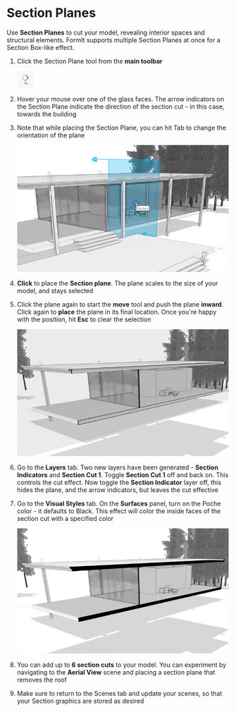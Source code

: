 # Section Planes

Use **Section Planes** to cut your model, revealing interior spaces and structural elements. FormIt supports multiple Section Planes at once for a Section Box-like effect. 

1. Click the Section Plane tool from the **main toolbar**

   ![](../.gitbook/assets/sectionicon.png)

2. Hover your mouse over one of the glass faces. The arrow indicators on the Section Plane indicate the direction of the section cut - in this case, towards the building
3. Note that while placing the Section Plane, you can hit Tab to change the orientation of the plane

   ![](../.gitbook/assets/sectiontemp.png)

4. **Click** to place the **Section plane**. The plane scales to the size of your model, and stays selected
5. Click the plane again to start the **move** tool and push the plane **inward**. Click again to **place** the plane in its final location. Once you're happy with the position, hit **Esc** to clear the selection

   ![](../.gitbook/assets/section_1.png)

6. Go to the **Layers** tab. Two new layers have been generated - **Section Indicators** and **Section Cut 1**. Toggle **Section Cut 1** off and back on. This controls the cut effect. Now toggle the **Section Indicator** layer off, this hides the plane, and the arrow indicators, but leaves the cut effective
7. Go to the **Visual Styles** tab. On the **Surfaces** panel, turn on the Poche color - it defaults to Black. This effect will color the inside faces of the section cut with a specified color

   ![](../.gitbook/assets/section_2.png)

8. You can add up to **6 section cuts** to your model. You can experiment by navigating to the **Aerial View** scene and placing a section plane that removes the roof
9. Make sure to return to the Scenes tab and update your scenes, so that your Section graphics are stored as desired

